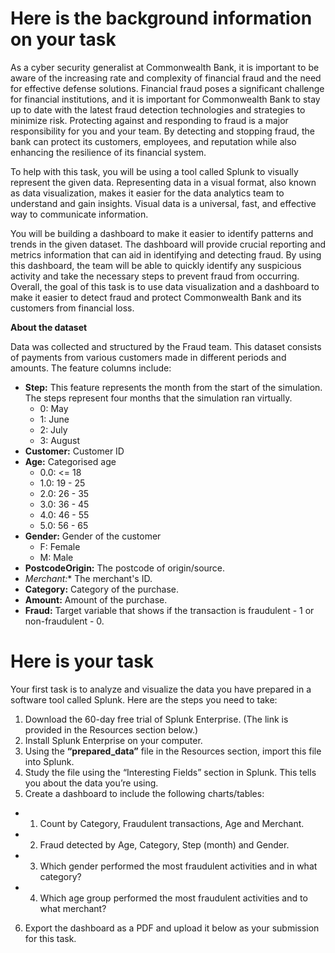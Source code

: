 # Here is the background information on your task
As a cyber security generalist at Commonwealth Bank, it is important to be aware of the increasing rate and complexity of financial fraud and the need for effective defense solutions. Financial fraud poses a significant challenge for financial institutions, and it is important for Commonwealth Bank to stay up to date with the latest fraud detection technologies and strategies to minimize risk. Protecting against and responding to fraud is a major responsibility for you and your team. By detecting and stopping fraud, the bank can protect its customers, employees, and reputation while also enhancing the resilience of its financial system.

To help with this task, you will be using a tool called Splunk to visually represent the given data. Representing data in a visual format, also known as data visualization, makes it easier for the data analytics team to understand and gain insights. Visual data is a universal, fast, and effective way to communicate information.

You will be building a dashboard to make it easier to identify patterns and trends in the given dataset. The dashboard will provide crucial reporting and metrics information that can aid in identifying and detecting fraud. By using this dashboard, the team will be able to quickly identify any suspicious activity and take the necessary steps to prevent fraud from occurring. Overall, the goal of this task is to use data visualization and a dashboard to make it easier to detect fraud and protect Commonwealth Bank and its customers from financial loss.

**About the dataset**

Data was collected and structured by the Fraud team. This dataset consists of payments from various customers made in different periods and amounts. The feature columns include:

* **Step:** This feature represents the month from the start of the simulation. The steps represent four months that the simulation ran virtually.
  - 0: May
  - 1: June
  - 2: July
  - 3: August
* **Customer:** Customer ID
* **Age:** Categorised age
  - 0.0: <= 18
  - 1.0: 19 - 25
  - 2.0: 26 - 35
  - 3.0: 36 - 45
  - 4.0: 46 - 55
  - 5.0: 56 - 65
* **Gender:** Gender of the customer
  - F: Female
  - M: Male
* **PostcodeOrigin:** The postcode of origin/source.
* *Merchant:** The merchant's ID. 
* **Category:** Category of the purchase. 
* **Amount:** Amount of the purchase.
* **Fraud:** Target variable that shows if the transaction is fraudulent - 1 or non-fraudulent - 0.

# Here is your task
Your first task is to analyze and visualize the data you have prepared in a software tool called Splunk. Here are the steps you need to take:

1. Download the 60-day free trial of Splunk Enterprise. (The link is provided in the Resources section below.)
2. Install Splunk Enterprise on your computer.
3. Using the **“prepared_data”** file in the Resources section, import this file into Splunk. 
4. Study the file using the “Interesting Fields” section in Splunk. This tells you about the data you’re using.
5. Create a dashboard to include the following charts/tables:
-  1. Count by Category, Fraudulent transactions, Age and Merchant.
-  2. Fraud detected by Age, Category, Step (month) and Gender.
- 3. Which gender performed the most fraudulent activities and in what category?
- 4. Which age group performed the most fraudulent activities and to what merchant?
6. Export the dashboard as a PDF and upload it below as your submission for this task. 
